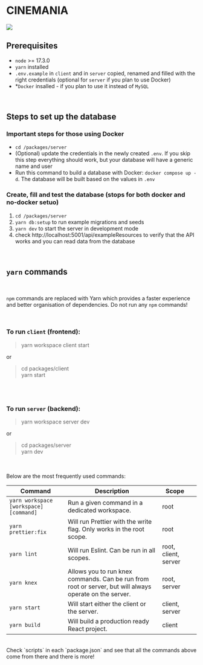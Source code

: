 # CINEMANIA

![](https://i.giphy.com/media/l6mBchxYZc7Sw/giphy.webp)

## Prerequisites

- `node` >= 17.3.0
- `yarn` installed
- `.env.example` in `client` and in `server` copied, renamed and filled with the right credentials (optional for `server` if you plan to use Docker)
- \*`Docker` insalled - if you plan to use it instead of `MySQL`

<br>

## Steps to set up the database

### Important steps for those using Docker

- `cd /packages/server`
- (Optional) update the credentials in the newly created `.env`. If you skip this step everything should work, but your database will have a generic name and user
- Run this command to build a database with Docker: `docker compose up -d`. The database will be built based on the values in `.env`

### Create, fill and test the database (stops for both docker and no-docker setuo)

1. `cd /packages/server`
2. `yarn db:setup` to run example migrations and seeds
3. `yarn dev` to start the server in development mode
4. check http://localhost:5001/api/exampleResources to verify that the API works and you can read data from the database

<br>

## `yarn` commands

<br>

`npm` commands are replaced with Yarn which provides a faster experience and better organisation of dependencies.
Do not run any `npm` commands!

<br>

### To run `client` (frontend):<br>

> yarn workspace client start <br>

or <br>

> cd packages/client <br>
> yarn start

<br>
<br>

### To run `server` (backend):<br>

> yarn workspace server dev <br>

or <br>

> cd packages/server <br>
> yarn dev

<br>

<br>
Below are the most frequently used commands:

<br>

| Command                                | Description                                                                                             | Scope                |     |
| -------------------------------------- | ------------------------------------------------------------------------------------------------------- | -------------------- | --- |
| `yarn workspace [workspace] [command]` | Run a given command in a dedicated workspace.                                                           | root                 |
| `yarn prettier:fix`                    | Will run Prettier with the write flag. Only works in the root scope.                                    | root                 |     |
| `yarn lint`                            | Will run Eslint. Can be run in all scopes.                                                              | root, client, server |     |
| `yarn knex`                            | Allows you to run knex commands. Can be run from root or server, but will always operate on the server. | root, server         |     |
| `yarn start`                           | Will start either the client or the server.                                                             | client, server       |     |
| `yarn build`                           | Will build a production ready React project.                                                            | client               |     |

<br>
Check `scripts` in each `package.json` and see that all the commands above come from there and there is more!
